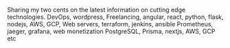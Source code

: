 Sharing my two cents on the latest information on
 cutting edge technologies. DevOps, wordpress, 
Freelancing, angular, react, python, flask, nodejs, AWS, GCP, 
Web servers, terraform, jenkins, ansible 
Prometheus, jaeger, grafana, web monetization 
PostgreSQL, Prisma, nextjs, AWS, GCP etc

